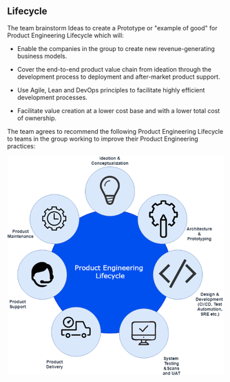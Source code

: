 ## Lifecycle

The team brainstorm Ideas to create a Prototype or "example of good" for Product Engineering Lifecycle which will:

- Enable the companies in the group to create new revenue-generating business models.

- Cover the end-to-end product value chain from ideation through the development process to deployment and after-market product support.

- Use Agile, Lean and DevOps principles to facilitate highly efficient development processes.

- Facilitate value creation at a lower cost base and with a lower total cost of ownership.

The team agrees to recommend the following Product Engineering Lifecycle to teams in the group working to improve their Product Engineering practices:

![](assets/productengineering-lifecycle.png)
